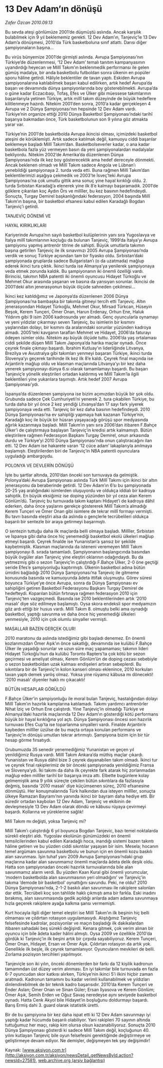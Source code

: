 # 13 Dev Adam’ın dönüşü

*Zafer Özcan 2010.09.13*

<font class="agenda2NewsSpot">
 Bu sevda ateşi gönlümüze 2001’de düşmüştü aslında. Ancak karşılık bulabilmek için 9 yıl beklememiz gerekti. 12 Dev Adam’ın, Tanjeviç’le 13 Dev Adam’a dönüşmesi, 2010’da Türk basketboluna sınıf atlattı. Darısı diğer şampiyonaların başına...
</font>
<font class="newsDetail">
 <p>
  <p class="MsoNormal">
   Bu virüs bünyemize 2001’de girmişti aslında. Avrupa Şampiyonası’nın Türkiye’de düzenlenmesi, ‘12 Dev Adam’ temalı tanıtım kampanyasının uyandırdığı heyecan ve Millî Takım’ın beklenmedik performansı ile gelen gümüş madalya, bir anda basketbolu futboldan sonra ülkenin en popüler sporu hâline getirdi. Hâliyle beklentiler de tavan yaptı. Eskiden Avrupa şampiyonalarına katılabilmek başarı kabul edilirken, artık hedef Avrupa’da başarı ve devamında dünya şampiyonlarında boy gösterebilmekti. Avrupa’da o güne kadar Eczacıbaşı, Tofaş, Efes ve Ülker gibi müessese takımlarının başarılarıyla yetinen Türkiye, artık millî takım düzeyinde de büyük hedeflere kilitlenmeye hazırdı. Nitekim 2001’den sonra, 2010’a kadar gerçekleşen 4 Avrupa ve 2 Dünya Şampiyonası’nın hepsinde 12 Dev Adam vardı. Türkiye’nin organize ettiği 2010 Dünya Basketbol Şampiyonası’ndaki tarihî başarıya bakmadan önce, Türk basketbolunun son 9 yılına göz atmakta yarar var.
  </p>
  <p class="MsoNormal">
   Türkiye’nin 2001’de basketbolda Avrupa ikincisi olması, içimizdeki basketbol ateşini de körüklemişti. Artık sadece katılmak değil, kamuoyu ciddi başarılar beklemeye başladı Millî Takım’dan. Basketbolseverler kadar, o ana kadar basketbola fazla yüz vermeyen basın da yeni şampiyonalardan madalyalar bekliyordu. Nitekim 2002’de Amerika’da düzenlenen Dünya Şampiyonası’nda ilk kez boy gösterecektik ama hedef dereceyle dönmekti. Ancak beklenen olmadı ve Millî Takım sadece Angola ve Lübnan’ı yenebildiği şampiyonaya 2. turda veda etti. Buna rağmen Millî Takım’dan beklentilerimizi aşağıya çekmedik ve 2003’te İsveç’teki Avrupa Şampiyonası’na çok umutlu gittik ama sonuç yine hayal kırıklığı oldu. 2. turda Sırbistan Karadağ’a elenerek yine ilk 8’e kalmayı başaramadık. 2001’de göklere çıkarılan koç Aydın Örs ve millîler, bu kez basının hedefindeydi. Sonuçta, Turgay Demirel başkanlığındaki federasyon, 2004 başında Millî Takım’ın başına, bir basketbol efsanesi kabul edilen Karadağlı Bogdan Tanjeviç’i getirdi.
  </p>
  <p class="MsoNormal">
   TANJEVİÇ DÖNEMİ VE
  </p>
  <p class="MsoNormal">
   HAYAL KIRIKLIKLARI
  </p>
  <p class="MsoNormal">
   Kariyerinde Avrupa’nın sayılı basketbol kulüplerinin yanı sıra Yugoslavya ve İtalya millî takımlarının koçluğu da bulunan Tanjeviç, 1999’da İtalya’yı Avrupa şampiyonu yapmış antrenör titrine de sahipti. Büyük umutlarla takımın başına getirilen Tanjeviç ile ilk sınavımızı 2005 Avrupa Şampiyonası’nda verdik ve sonuç Türkiye açısından tam bir fiyasko oldu. Sırbistan’daki şampiyonada gruplarda sadece Bulgaristan’ı (o da uzatmada) mağlup ederek ikinci tura çıktık. İkinci turda ise Almanya’ya yenilerek şampiyonaya veda etmek zorunda kaldık. Bu şampiyonanın iki önemli özelliği vardı. Birincisi, takımın NBA patentli iki önemli oyuncusu Hidayet Türkoğlu ve Mehmet Okur arasında yaşanan ve basına da yansıyan sorunlar. İkincisi de 2001’deki altın jenerasyonun büyük ölçüde sahneden çekilmesi...
  </p>
  <p class="MsoNormal">
   İkinci kez katıldığımız ve Japonya’da düzenlenen 2006 Dünya Şampiyonası’na bambaşka bir takımla gitmeyi tercih etti Tanjeviç. Altın jenerasyondan Hidayet Türkoğlu, Mehmet Okur, Mirsad Türkcan, Hüseyin Beşok, Kerem Tunçeri, Ömer Onan, Harun Erdenay, Orhun Ene, Haluk Yıldırım gibi 9 isim 2006 kadrosunda yer almadı. Genç oyuncularla oynamayı ve yeni yıldızlar çıkarmayı seven Tanjeviç, bu isimlerin bir kısmını yaşlarından dolayı, bir kısmını da aralarındaki sorunlar yüzünden kadroya almadı. 2005’teki kavganın tarafları Mehmet ve Hidayet, 2006’da faturayı ödeyen isimler oldu. Nitekim aşı büyük ölçüde tuttu. 2006’da yaş ortalaması ciddi şekilde düşen Millî Takım Japonya’da harika maçlar oynadı. Önce çeyrek finale çıkmayı başardı. İbrahim Kutluay’ın liderliğinde Litvanya, Brezilya ve Avustralya gibi takımları yenmeyi başaran Türkiye, ikinci turda Slovenya’yı geçerek tarihinde ilk kez ilk 8’e kaldı. Çeyrek final maçında ise Arjantin’e mağlup oldu ve klasman maçlarında Litvanya’yı bir kez daha yenerek şampiyonayı dünya 6.sı olarak tamamlamayı başardı. Bu başarı Tanjeviç’e yönelik eleştirileri ortadan kaldırmış ve Millî Takım’la ilgili beklentileri yine yukarılara taşımıştı. Artık hedef 2007 Avrupa Şampiyonası’ydı.
  </p>
  <p class="MsoNormal">
   İspanya’da düzenlenen şampiyona ise bizim açımızdan büyük bir şok oldu. Grubunda sadece Çek Cumhuriyeti’ni yenerek 2. tura çıkabilen Türkiye, bu turda daha bir yıl önce 2 kez yendiği Litvanya’dan 17 sayı fark yiyerek şampiyonaya veda etti. Tanjeviç bir kez daha basının hedefindeydi. 2010 Dünya Şampiyonası’na ev sahipliği yapmaya hak kazanan Türkiye’nin, Karadağlı koç ile büyük bir hüsran yaşayacağı görüşü spor medyasında ağırlık kazanmaya başladı. Millî Takım’ın yanı sıra 2006’dan itibaren F.Bahçe Ülker’i de çalıştırmaya başlayan Tanjeviç’in kredisi artık kalmamıştı. Bütün eleştirilere rağmen Federasyon Başkanı Turgay Demirel, onun arkasında durdu ve Türkiye’yi 2010 Dünya Şampiyonası’nda onun çalıştıracağını ilan etti. 12 Dev Adam ise hakarete varan ‘12 cüce adam’ lakaplarıyla anılmaya başlamıştı. Eleştirilerden biri de Tanjeviç’in NBA patentli oyunculara uyguladığı ambargoydu.
  </p>
  <p class="MsoNormal">
   POLONYA VE DEVLERİN DÖNÜŞÜ
  </p>
  <p class="MsoNormal">
   İşte bu şartlar altında, 2010’dan önceki son turnuvaya da gelmiştik. Polonya’daki Avrupa Şampiyonası aslında Türk Millî Takımı için ikinci bir altın jenerasyonu da beraberinde getirdi. 12 Dev Adam’ın 6’sı bu şampiyonada 20-25 yaş aralığındaki isimlerden oluşuyordu ve oldukça iddialı bir kadroya sahiptik. En büyük eksiğimiz ise doping yüzünden bir yıl ceza alan Kerem Gönlüm’dü. Tanjeviç bu turnuvada takım kaptanı Hidayet’i de kadroya dâhil ederken, daha önce yaşlarını gerekçe göstererek Millî Takım’a almadığı Kerem Tunçeri ve Ömer Onan gibi isimlere de tekrar millî formayı vermişti. Bu tavrı basında eleştiri alsa da aslında o gençlerle tecrübelileri oldukça başarılı bir sentezle bir araya getirmeyi başarmıştı.
  </p>
  <p class="MsoNormal">
   O sentezin tuttuğu daha ilk maçlarda belli olmaya başladı. Millîler, Sırbistan ve İspanya gibi daha önce hiç yenemediği basketbol ekolü ülkeleri mağlup etmeyi başardı. Çeyrek finalde ise Yunanistan’a şansız bir şekilde kaybetmiştik. Klasman maçlarında da isteneni veremeyen Millî Takım şampiyonayı 8. sırada tamamladı. Şampiyonanın başlangıcında basından büyük övgüler alan Tanjeviç yine eleştiri oklarının odağındaydı. Bu da yetmezmiş gibi o sezon Tanjeviç’in çalıştırdığı F.Bahçe Ülker, 2-0 öne geçtiği seride Efes’e şampiyonluğu kaptırmıştı. Ülkenin basketbol adına bütün ümidini bağladığı 2010 Dünya Şampiyonası’na Tanjeviç ile gitmeme konusunda basında ve kamuoyunda âdeta ittifak oluşmuştu. Görev süresi boyunca Türkiye’ye önce Avrupa, sonra da Dünya Şampiyonası ev sahipliğini getiren Basketbol Federasyonu Başkanı Turgay Demirel de hedefteydi. Koparılan bütün fırtınaya rağmen federasyon 2010 için Tanjeviç’ten vazgeçmedi. Basında ise 2010 beklentilerinden artık ‘2010 masalı’ diye söz edilmeye başlamıştı. Oysa skora endeksli spor medyamızın göz ardı ettiği bir husus vardı. Millî Takım 8. olmuştu belki ama oynadığı basketbol, yaptığı savunma ve daha önce hiç yenemediği ülkeleri yenmesiyle, 2010 için çok olumlu sinyaller vermişti.
  </p>
  <p class="MsoNormal">
   MASALLAR BAZEN GERÇEK OLUR!
  </p>
  <p class="MsoNormal">
   2010 maratonu da aslında istediğimiz gibi başladı denemez. En önemli kozlarımızdan Ömer Aşık’ın önce sakatlığı, devamında ise kulübü F.Bahçe Ülker ile yaşadığı sorunlar ve uzun süre maç yapamaması; takımın lideri Hidayet Türkoğlu’nun da kulübü Toronto Rapters’ta çok kötü bir sezon geçirmesi ve ameliyat olması, Kerem Gönlüm’ün de doping cezası sebebiyle o sezon basketboldan uzak kalması endişeleri artıran sebeplerdi. Bu sıkıntılara bir de Tanjeviç’in kolon kanseri olması eklenince, 2010 korkuları tavan yaptı demek yanlış olmaz. Yoksa yine rüyamız kâbusa mı dönecekti! ‘2010 masalı’ diyenler haklı mı çıkacaktı!
  </p>
  <p class="MsoNormal">
   BÜTÜN HESAPLAR GÖRÜLDÜ
  </p>
  <p class="MsoNormal">
   F.Bahçe Ülker’in şampiyonluğu ile moral bulan Tanjeviç, hastalığından dolayı Millî Takım’ın hazırlık kamplarına katılamadı. Takımı yardımcı antrenörler Nihat İziç ve Orhun Ene çalıştırdı. Yine Tanjeviç’in olmadığı Türkiye ve Almanya’daki hazırlık maçlarında 12 Dev Adam’ın gösterdiği kötü performans büyük bir hayal kırıklığına yol açtı. Dünya Şampiyonası öncesi son hazırlık turnuvası Efes Cup’ta ise toparlanma sinyalleri vardı. Finalde Arjantin’e kaybeden millîler üzülse de bu maçta ortaya konulan performans ve Tanjeviç’in dönüşü umutları tekrar artırmıştı. Şampiyona bizim için bir tür hesap görme fırsatıydı.
  </p>
  <p class="MsoNormal">
   Grubumuzda 35 senedir yenemediğimiz Yunanistan ve geçen yıl yenildiğimiz Rusya vardı. Millî Takım Ankara’da müthiş maçlar çıkardı. Yunanistan ve Rusya dâhil bize 3 çeyrek dayanabilen takım olmadı. İkinci tur ve çeyrek final rakiplerimiz de bir önceki şampiyonada yenildiğimiz Fransa ve Slovenya’ydı. İki takımı da daha ilk çeyrekte fark atarak hiç zorlanmadan mağlup eden millîler tarihî bir başarıya imza attı. Elbette bugünlere kolay gelmemiştik ama 9 yıllık süreçte çekilen bütün sıkıntılara da fazlasıyla değmiş, basında ‘2010 masalı’ diye küçümsenen süreç, 2010 efsanesine dönmüştü. Her konuşmalarında Türk halkından dua isteyen millîler, sonuçta ülkeye Ramazan Bayramı’nın yanında ikinci bir bayram daha hediye etti. Bir süredir ortadan kaybolan 12 Dev Adam, Tanjeviç ve ekibinin de devleşmesiyle 13 Dev Adam olarak döndü ve kâbusu rüyaya çevirmeyi başardı. Kollarına ve yüreklerine sağlık!
  </p>
  <p class="MsoNormal">
  </p>
  <p class="MsoNormal">
  </p>
  <p class="MsoNormal">
   Milî Takım mı değişti, yoksa Tanjeviç mi?
  </p>
  <p class="MsoNormal">
  </p>
  <p class="MsoNormal">
   Millî Takım’ı çalıştırdığı 6 yıl boyunca Bogdan Tanjevic, bazı temel noktalarda sürekli eleştiri aldı. Yugoslav ekolünün günümüzdeki en önemli temsilcilerinden kabul edilen Karadağlı hoca, inandığı sistemi bazen takıntı hâline getiren ve bu yüzden ciddi sıkıntılar yaşayan bir isim. Mesela; hocanın temel argümanı savunma basketbolu ve bunun için en önemli kozu baskılı alan savunması. İşin tuhaf yanı 2009 Avrupa Şampiyonası’ndaki grup maçlarına kadar alan savunmamız önemli maçlarda âdeta delik deşik oldu. Hatta son şampiyonadan önceki hazırlık turnuvalarında bile alan savunmamız alarm verdi. Bu yüzden Kaan Kural gibi önemli yorumcular, ‘modern basketbolda alan savunmasının yeri olmadığını’ ve Tanjeviç’in takıma ‘demode bir basketbol’ oynattığını savundu. Peki, ne oldu? 2010 Dünya Şampiyonası’nda, 2-1-2 baskılı alan savunması ile rakiplere salonları dar ettik. Tecrübeli koç son tahlilde haklı çıkmıştı ama bir farkla. Eski inadını bırakmış, alan savunmasında gedik açıldığı anlarda adam adama savunmaya hızla geçerek rakiplere ayağa kalkma şansı vermemişti.
  </p>
  <p class="MsoNormal">
   Kurt hocayla ilgili diğer temel eleştiri ise Millî Takım’ın ilk beşinin hiç belli olmaması ve çıldırtan rotasyon uygulamasıydı. Alıştığımız Tanjeviç felsefesinde kadrolar, pozisyonlar ve maçın başladığı ilk dakikalardan itibaren sahadaki beş sürekli değişirdi. Kenara gitmek, çok verim alınan bir oyuncu için bile âdeta kader hâlini almıştı. Oysa 2009 ve özellikle 2010’da gördük ki Tanjeviç’in ilk beşini artık bir çırpıda sayabiliyoruz. Kerem Tunçeri, Ömer Onan, Hidayet, Ersan ve Ömer Aşık. Çıldırtan rotasyon da artık yok. Genellikle ilk beşle, ilk çeyrek tamamlanıyor. Oyuncuların mevkileri de belli. Zorlama pozisyon tercihleri yapılmıyor.
  </p>
  <p class="MsoNormal">
   Tanjeviçle son iki yılın, önceki dönemlerden bir farkı da 12 kişilik kadronun tamamından üst düzey verim alınması. En iyi takımlar bile turnuvada en fazla 6-7 oyuncudan skor katkısı alırken, Türkiye’nin ikinci 5’i ilkini hiçbir zaman aratmadı. Kadronun tamamını bu kadar verimli kullanabilmek ve yıldızları dinlendirebilmek de bir teknik kadro başarısıdır. 2010’da Kerem Tunçeri ve Ender Aslan; Ömer Onan ve Sinan Güler; Ersan İlyasova ve Kerem Gönlüm; Ömer Aşık, Semih Erden ve Oğuz Savaş neredeyse aynı seviyede basketbol oynadı. Hatta Cenk Akyol bile Hidayet’in boşluğunu doldurmayı başardı. Barış Ermiş dahi 3. guard olarak istatistik üretti.
  </p>
  <p class="MsoNormal">
   <span>
   </span>
   Bir de bu şampiyona bir kez daha ispat etti ki 12 Dev Adam savunmayı iyi yaptığı kadar hücumda başarılı olabiliyor. Yani rakipleri 70 sayının altında tuttuğumuz her maçı, rakip kim olursa olsun kazanabiliyoruz. Sonuçta 2010 Dünya Şampiyonası gösterdi ki sadece Millî Takım değil, koçluğunun 40. yılını kutlayan Tanjeviç bile oyun felsefesini gerektiğinde değiştirmeye ve geliştirmeye devam ediyor. Ne demişler, değişmeyen tek şey değişimdir!
  </p>
 </p>
</font>

Kaynak: [www.aksiyon.com.tr](http://aksiyon.com.tr/aksiyon/newsDetail_getNewsById.action?newsId=27581), [web.archive.org (arşiv bağlantısı)](http://web.archive.org/web/20101007041344/http://aksiyon.com.tr/aksiyon/newsDetail_getNewsById.action?newsId=27581)

